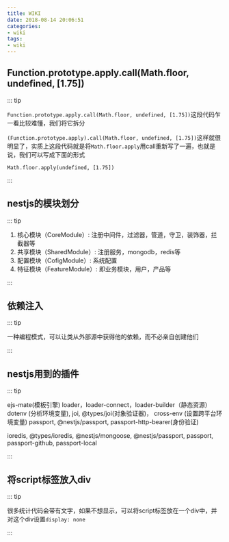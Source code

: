 ```yaml
---
title: WIKI
date: 2018-08-14 20:06:51
categories:
- wiki
tags:
- wiki
---
```


## Function.prototype.apply.call(Math.floor, undefined, [1.75])

::: tip

`Function.prototype.apply.call(Math.floor, undefined, [1.75])`这段代码乍一看比较难懂，我们将它拆分

`(Function.prototype.apply).call(Math.floor, undefined, [1.75])`这样就很明显了，实质上这段代码就是将`Math.floor.apply`用call重新写了一遍，也就是说，我们可以写成下面的形式

`Math.floor.apply(undefined, [1.75])`

:::

## nestjs的模块划分

::: tip

1. 核心模块（CoreModule）: 注册中间件，过滤器，管道，守卫，装饰器，拦截器等
2. 共享模块（SharedModule）: 注册服务，mongodb，redis等
3. 配置模块（CofigModule）: 系统配置
4. 特征模块（FeatureModule）: 即业务模块，用户，产品等

:::

## 依赖注入

::: tip

一种编程模式，可以让类从外部源中获得他的依赖，而不必亲自创建他们

:::

## nestjs用到的插件

::: tip

ejs-mate(模板引擎)
loader，loader-connect，loader-builder（静态资源）
dotenv (分析环境变量), joi, @types/joi(对象验证器)， cross-env (设置跨平台环境变量)
passport, @nestjs/passport, passport-http-bearer(身份验证)

ioredis, @types/ioredis, @nestjs/mongoose, @nestjs/passport, passport, passport-github, passport-local

:::

## 将script标签放入div

::: tip

很多统计代码会带有文字，如果不想显示，可以将script标签放在一个div中，并对这个div设置`display: none`

:::